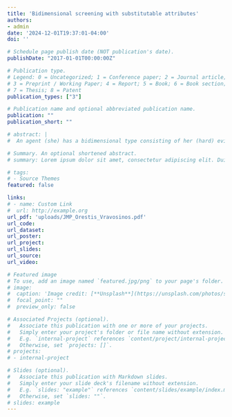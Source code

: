 ```yaml
---
title: 'Bidimensional screening with substitutable attributes'
authors:
- admin
date: '2024-12-01T19:37:01-04:00'
doi: ''

# Schedule page publish date (NOT publication's date).
publishDate: "2017-01-01T00:00:00Z"

# Publication type.
# Legend: 0 = Uncategorized; 1 = Conference paper; 2 = Journal article;
# 3 = Preprint / Working Paper; 4 = Report; 5 = Book; 6 = Book section;
# 7 = Thesis; 8 = Patent
publication_types: ["3"]

# Publication name and optional abbreviated publication name.
publication: ""
publication_short: ""

# abstract: |
#  An agent (she) has a bidimensional type consisting of her (hard) evidence and talent, both valued by the principal (he). He decides whether to reward the agent by asking her for evidence and a cheap talk message about her talent and then possibly testing her at a cost. The test score is increasing in evidence and talent. When the test score is less sensitive to talent than talent is valuable to the principal, the agent has incentives to hide evidence to influence how the principal interprets her test score. The optimal mechanism makes two types of errors, both favoring high- over low-evidence agents: (i) it rewards some unworthy (i.e., whom the principal would prefer not to reward) high-evidence agents without testing them, only asking them for evidence, and (ii) among agents who do not have enough evidence to get rewarded without a test, it rewards (after testing) some unworthy high-evidence agents while rejecting some worthy low-evidence ones.

# Summary. An optional shortened abstract.
# summary: Lorem ipsum dolor sit amet, consectetur adipiscing elit. Duis posuere tellus ac convallis placerat. Proin tincidunt magna sed ex sollicitudin condimentum.

# tags:
# - Source Themes
featured: false

links:
# - name: Custom Link
#  url: http://example.org
url_pdf: 'uploads/JMP_Orestis_Vravosinos.pdf'
url_code: 
url_dataset: 
url_poster: 
url_project: 
url_slides: 
url_source: 
url_video: 

# Featured image
# To use, add an image named `featured.jpg/png` to your page's folder. 
# image:
#  caption: 'Image credit: [**Unsplash**](https://unsplash.com/photos/s9CC2SKySJM)'
#  focal_point: ""
#  preview_only: false

# Associated Projects (optional).
#   Associate this publication with one or more of your projects.
#   Simply enter your project's folder or file name without extension.
#   E.g. `internal-project` references `content/project/internal-project/index.md`.
#   Otherwise, set `projects: []`.
# projects:
# - internal-project

# Slides (optional).
#   Associate this publication with Markdown slides.
#   Simply enter your slide deck's filename without extension.
#   E.g. `slides: "example"` references `content/slides/example/index.md`.
#   Otherwise, set `slides: ""`.
# slides: example
---
```

